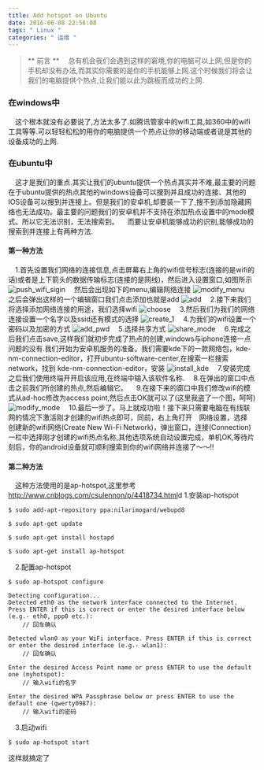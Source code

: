 ```yaml
---
title: Add hotspot on Ubuntu
date: 2016-06-08 22:56:08
tags: " Linux "
categories: " 运维 "
---
```


>** 前言 **
　总有机会我们会遇到这样的窘境,你的电脑可以上网,但是你的手机却没有办法,而其实你需要的是你的手机能够上网.这个时候我们将会让我们的电脑提供个热点,让我们能以此为跳板而成功的上网.

### 在windows中 ###
　这个根本就没有必要说了,方法太多了.如腾讯管家中的wifi工具,如360中的wifi工具等等.可以轻轻松松的用你的电脑提供一个热点让你的移动端或者说是其他的设备成功的上网.

### 在ubuntu中 ###
　这才是我们的重点.其实让我们的ubuntu提供一个热点其实并不难,最主要的问题在于ubuntu提供的热点其他的windows设备可以搜到并且成功的连接、其他的IOS设备可以搜到并连接上。但是我们的安卓机,却要装一下了,搜不到添加隐藏网络也无法成功。最主要的问题我们的安卓机并不支持在添加热点设置中的mode模式。所以它无法识别，无法搜索到。
　而要让安卓机能够成功的识别,能够成功的搜索到并连接上有两种方法.
#### 第一种方法 ####
　1.首先设置我们网络的连接信息,点击屏幕右上角的wifi信号标志(连接的是wifi的话)或者是上下箭头的数据传输标志(连接的是网线)，然后进入设置窗口,如图所示
![push_wifi_sigin](http://7xu3tw.com1.z0.glb.clouddn.com/pushwifi.png)
　然后会出现如下的menu,编辑网络连接
![modify_menu](http://7xu3tw.com1.z0.glb.clouddn.com/modify_menu.png)
　之后会弹出这样的一个编辑窗口我们点击添加也就是add
![add](http://7xu3tw.com1.z0.glb.clouddn.com/add_button.png)
　2.接下来我们将选择添加网络连接的用途，我们选择wifi
![choose](http://7xu3tw.com1.z0.glb.clouddn.com/choose.png)
　3.然后我们为我们的网络连接设置一个名字以及ssid还有模式的选择
![create_1](http://7xu3tw.com1.z0.glb.clouddn.com/create_1.png)
　4.为我们的wifi设置一个密码以及加密的方式
![add_pwd](http://7xu3tw.com1.z0.glb.clouddn.com/add_pwd.png)
　5.选择共享方式
![share_mode](http://7xu3tw.com1.z0.glb.clouddn.com/share_mode.png)
　6.完成之后我们点击save,这样我们就初步完成了热点的创建,windows与iphone连接一点问题的没有.我们开始为安卓机服务的准备。我们需要kde下的一款网络包，kde-nm-connection-editor，打开ubuntu-software-center,在搜索一栏搜索 network，找到 kde-nm-connection-editor，安装
![install_kde](http://7xu3tw.com1.z0.glb.clouddn.com/install_kde.png)
　7.安装完成之后我们使用终端开开启该应用,在终端中输入该软件名称.
　8.在弹出的窗口中点击之前我们所创建的热点,然后编辑它。
　9.在接下来的窗口中我们修改wifi的模式从ad-hoc修改为access point,然后点击OK就可以了(这里我盗了一个图，呵呵)
![modify_mode](http://7xu3tw.com1.z0.glb.clouddn.com/modify_mode_acc.jpg)
　10.最后一步了。马上就成功啦！接下来只需要电脑在有线联网的情况下激活刚才创建的wifi热点即可，同前，右上角打开　网络设置，选择　创建新的wifi网络(Create New Wi-Fi Network)，弹出窗口，连接(Connection)一栏中选择刚才创建的wifi热点名称,其他选项系统自动设置完成，单机OK,等待片刻后，你的android设备就可顺利搜索到你的wifi网络并连接了～～!!

#### 第二种方法 ####
　这种方法使用的是ap-hotspot,这里参考<http://www.cnblogs.com/csulennon/p/4418734.html>d
  1.安装ap-hotspot
```
$ sudo add-apt-repository ppa:nilarimogard/webupd8

$ sudo apt-get update

$ sudo apt-get install hostapd

$ sudo apt-get install ap-hotspot
```
　2.配置ap-hotspot
```
$ sudo ap-hotspot configure

Detecting configuration...
Detected eth0 as the network interface connected to the Internet. Press ENTER if this is correct or enter the desired interface below (e.g.- eth0, ppp0 etc.):
	// 回车确认

Detected wlan0 as your WiFi interface. Press ENTER if this is correct or enter the desired interface (e.g.- wlan1):
	// 回车确认

Enter the desired Access Point name or press ENTER to use the default one (myhotspot):
	// 输入wifi的名字

Enter the desired WPA Passphrase below or press ENTER to use the default one (qwerty0987):
	// 输入wifi的密码

```
　3.启动wifi
```
$ sudo ap-hotspot start
```
这样就搞定了

